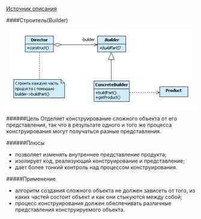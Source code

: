 [Источник описания][source]

####Строитель(Builder)

![picture alt](https://github.com/Coolagin/patterns_doc/raw/master/images/uml-builder.jpg)


######Цель
Отделяет конструирование сложного объекта от его представления, так что в результате одного и того же процесса конструирования могут получаться разные представления.

######Плюсы
* позволяет изменять внутреннее представление продукта;
* изолирует код, реализующий конструирование и представление;
* дает более тонкий контроль над процессом конструирования.

#####Применение
* алгоритм создания сложного объекта не должен зависеть от того, из каких частей состоит объект и как они стыкуются между собой;
* процесс конструирования должен обеспечивать различные представления конструируемого объекта.

[source]:http://ru.wikipedia.org/wiki/%D0%A1%D1%82%D1%80%D0%BE%D0%B8%D1%82%D0%B5%D0%BB%D1%8C_(%D1%88%D0%B0%D0%B1%D0%BB%D0%BE%D0%BD_%D0%BF%D1%80%D0%BE%D0%B5%D0%BA%D1%82%D0%B8%D1%80%D0%BE%D0%B2%D0%B0%D0%BD%D0%B8%D1%8F)